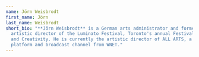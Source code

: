 ```yaml
---
name: Jörn Weisbrodt
first_name: Jörn
last_name: Weisbrodt
short_bio: "**Jörn Weisbrodt** is a German arts administrator and former
  artistic director of the Luminato Festival, Toronto's annual Festival of Arts
  and Creativity. He is currently the artistic director of ALL ARTS, a streaming
  platform and broadcast channel from WNET."
---
```

